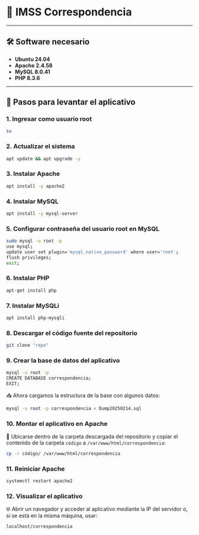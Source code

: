 # 📌 IMSS Correspondencia

---

## 🛠️ Software necesario

- **Ubuntu 24.04**
- **Apache 2.4.58**
- **MySQL 8.0.41**
- **PHP 8.3.6**

---

## 🚀 Pasos para levantar el aplicativo

### 1. Ingresar como usuario root
```bash
su
```

### 2. Actualizar el sistema
```bash
apt update && apt upgrade -y
```

### 3. Instalar Apache
```bash
apt install -y apache2
```

### 4. Instalar MySQL
```bash
apt install -y mysql-server
```

### 5. Configurar contraseña del usuario root en MySQL
```bash
sudo mysql -u root -p
use mysql;
update user set plugin='mysql_native_password' where user='root';
flush privileges;
exit;
```

### 6. Instalar PHP
```bash
apt-get install php
```

### 7. Instalar MySQLi
```bash
apt install php-mysqli
```

### 8. Descargar el código fuente del repositorio
```bash
git clone "repo"
```

### 9. Crear la base de datos del aplicativo
```bash
mysql -u root -p
CREATE DATABASE correspondencia;
EXIT;
```
📥 Ahora cargamos la estructura de la base con algunos datos:
```bash
mysql -u root -p correspondencia < Dump20250214.sql
```

### 10. Montar el aplicativo en Apache
📂 Ubicarse dentro de la carpeta descargada del repositorio y copiar el contenido de la carpeta `código` a `/var/www/html/correspondencia`:
```bash
cp -r código/ /var/www/html/correspondencia
```

### 11. Reiniciar Apache
```bash
systemctl restart apache2
```

### 12. Visualizar el aplicativo
🌐 Abrir un navegador y acceder al aplicativo mediante la IP del servidor o, si se está en la misma máquina, usar:
```bash
localhost/correspondencia
